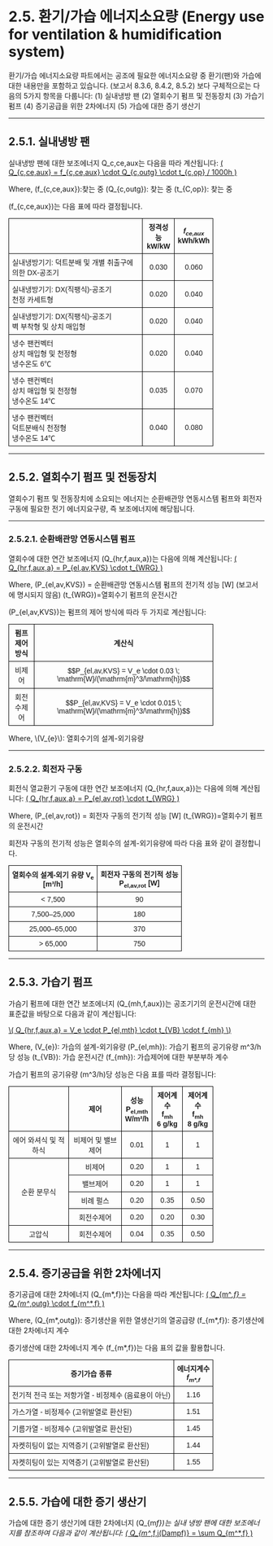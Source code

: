 # 2.5. 환기/가습 에너지소요량 (Energy use for ventilation & humidification system)

환기/가습 에너지소요량 파트에서는 공조에 필요한 에너지소요량 중 환기(팬)와 가습에 대한 내용만을 포함하고 있습니다. (보고서 8.3.6, 8.4.2, 8.5.2) 보다 구체적으로는 다음의 5가지 항목을 다룹니다:
 (1) 실내냉방 팬
 (2) 열회수기 펌프 및 전동장치
 (3) 가습기 펌프
 (4) 증기공급을 위한 2차에너지
 (5) 가습에 대한 증기 생산기

---

## 2.5.1. 실내냉방 팬

실내냉방 팬에 대한 보조에너지 Q_c,ce,aux는 다음을 따라 계산됩니다:
<a href="/eco2_guide_center/1.%20ECO2%20Logic%20Guide/Hee1_Equation_List.html" class="equation-link" target="_blank" rel="noopener noreferrer">
  \( Q_{c,ce,aux} = f_{c,ce,aux} \cdot Q_{c,outg} \cdot t_{c,op} / 1000h \) 
</a>

Where,
\(f_{c,ce,aux}\):찾는 중
\(Q_{c,outg}\): 찾는 중
\(t_{C,op}\): 찾는 중

\(f_{c,ce,aux}\)는 다음 표에 따라 결정됩니다.
<!DOCTYPE html>
<html lang="ko">
<head>
  <meta charset="UTF-8">
  <title>정격성능 표</title>
  <style>
    table {
      border-collapse: collapse;
      width: 100%;
      font-family: "Malgun Gothic", sans-serif;
      font-size: 14px;
      text-align: center;
    }
    th, td {
      border: 1px solid black;
      padding: 6px;
    }
    td.left {
      text-align: left;
    }
  </style>
</head>
<body>
  <table>
    <tr>
    <th rowspan="1"></th>
      <th class="left">정격성능<br>kW/kW</th>
      <th><i>f<sub>ce,aux</sub></i><br>kWh/kWh</th>
    </tr>
    <tr>
      <td class="left">실내냉방기기: 덕트분배 및 개별 취출구에 의한 DX-공조기</td>
      <td>0.030</td>
      <td>0.060</td>
    </tr>
    <tr>
      <td class="left">실내냉방기기: DX(직팽식)-공조기<br>천정 카세트형</td>
      <td>0.020</td>
      <td>0.040</td>
    </tr>
    <tr>
      <td class="left">실내냉방기기: DX(직팽식)-공조기<br>벽 부착형 및 상치 매입형</td>
      <td>0.020</td>
      <td>0.040</td>
    </tr>
    <tr>
      <td class="left">냉수 팬컨벡터<br>상치 매입형 및 천정형<br>냉수온도 6℃</td>
      <td>0.020</td>
      <td>0.040</td>
    </tr>
    <tr>
      <td class="left">냉수 팬컨벡터<br>상치 매입형 및 천정형<br>냉수온도 14℃</td>
      <td>0.035</td>
      <td>0.070</td>
    </tr>
    <tr>
      <td class="left">냉수 팬컨벡터<br>덕트분배식 천정형<br>냉수온도 14℃</td>
      <td>0.040</td>
      <td>0.080</td>
    </tr>
  </table>
</body>
</html>


---

## 2.5.2. 열회수기 펌프 및 전동장치

열회수기 펌프 및 전동장치에 소요되는 에너지는 순환배관망 연동시스템 펌프와 회전자 구동에 필요한 전기 에너지요구량, 즉 보조에너지에 해당됩니다. 

---

### 2.5.2.1. 순환배관망 연동시스템 펌프

열회수에 대한 연간 보조에너지 \(Q_{hr,f,aux,a}\)는 다음에 의해 계산됩니다:
<a href="/eco2_guide_center/1.%20ECO2%20Logic%20Guide/Hee1_Equation_List.html" class="equation-link" target="_blank" rel="noopener noreferrer">
  \( Q_{hr,f,aux,a} = P_{el,av,KVS} \cdot t_{WRG} \)
</a>


Where,
\(P_{el,av,KVS}\) = 순환배관망 연동시스템 펌프의 전기적 성능 [W] (보고서에 명시되지 않음)
\(t_{WRG}\)=열회수기 펌프의 운전시간

\(P_{el,av,KVS}\)는 펌프의 제어 방식에 따라 두 가지로 계산됩니다:
<!DOCTYPE html>
<html lang="ko">
<head>
  <meta charset="UTF-8">
  <title>펌프 제어 방식</title>
  <style>
    table {
      border-collapse: collapse;
      width: 100%;
      font-family: "Malgun Gothic", sans-serif;
      font-size: 14px;
      text-align: left;
    }
    th, td {
      border: 1px solid black;
      padding: 6px;
    }
  </style>
</head>
<body>
  <table>
    <tr>
      <th>펌프 제어 방식</th>
      <th>계산식</th>
    </tr>
    <tr>
      <td>비제어</td>
      <td>
        <div>$$P_{el,av,KVS} = V_e \cdot 0.03 \; \mathrm{W}/(\mathrm{m}^3/\mathrm{h})$$</div>
      </td>
    </tr>
    <tr>
      <td>회전수제어</td>
      <td>
        <div>$$P_{el,av,KVS} = V_e \cdot 0.015 \; \mathrm{W}/(\mathrm{m}^3/\mathrm{h})$$</div>
      </td>
    </tr>
  </table>
</body>

</html>
Where, \(V_{e}\): 열회수기의 설계-외기유량

---

### 2.5.2.2. 회전자 구동
회전식 열교환기 구동에 대한 연간 보조에너지 \(Q_{hr,f,aux,a}\)는 다음에 의해 계산됩니다:
<a href="/eco2_guide_center/1.%20ECO2%20Logic%20Guide/Hee1_Equation_List.html" class="equation-link" target="_blank" rel="noopener noreferrer">
  \( Q_{hr,f,aux,a} = P_{el,av,rot} \cdot t_{WRG} \)
</a>

Where,
\(P_{el,av,rot}\) = 회전자 구동의 전기적 성능 [W]
\(t_{WRG}\)=열회수기 펌프의 운전시간 

회전자 구동의 전기적 성능은 열회수의 설계-외기유량에 따라 다음 표와 같이 결정합니다.
<!DOCTYPE html>
<html lang="ko">
<head>
  <meta charset="UTF-8">
  <title>외기유량과 전기적 성능</title>
  <style>
    table {
      border-collapse: collapse;
      width: 60%;
      font-family: "Malgun Gothic", sans-serif;
      font-size: 14px;
      text-align: center;
    }
    th, td {
      border: 1px solid black;
      padding: 6px;
    }
  </style>
</head>
<body>
  <table>
    <tr>
      <th>열회수의 설계-외기 유량 V<sub>e</sub><br>[m³/h]</th>
      <th>회전자 구동의 전기적 성능<br>P<sub>el,av,rot</sub> [W]</th>
    </tr>
    <tr>
      <td>&lt; 7,500</td>
      <td>90</td>
    </tr>
    <tr>
      <td>7,500–25,000</td>
      <td>180</td>
    </tr>
    <tr>
      <td>25,000–65,000</td>
      <td>370</td>
    </tr>
    <tr>
      <td>&gt; 65,000</td>
      <td>750</td>
    </tr>
  </table>
</body>
</html>


---
## 2.5.3. 가습기 펌프

가슴기 펌프에 대한 연간 보조에너지 \(Q_{mh,f,aux}\)는 공조기기의 운전시간에 대한 표준값을 바탕으로 다음과 같이 계산됩니다:

<a href="/eco2_guide_center/1.%20ECO2%20Logic%20Guide/Hee1_Equation_List.html" class="equation-link" target="_blank" rel="noopener noreferrer">
  \( Q_{hr,f,aux,a} = V_e \cdot P_{el,mth} \cdot t_{VB} \cdot f_{mh} \) 
</a>

Where,
\(V_{e}\): 가습의 설계-외기유량
\(P_{el,mh}\): 가습기 펌프의 공기유량 m^3/h 당 성능
\(t_{VB}\): 가습 운전시간
\(f_{mh}\): 가습제어에 대한 부분부하 계수

가습기 펌프의 공기유량 \(m^3/h\)당 성능은 다음 표를 따라 결정됩니다:
<!DOCTYPE html>
<html lang="ko">
<head>
  <meta charset="UTF-8">
  <title>제어방식에 따른 성능 및 제어계수</title>
  <style>
    table {
      border-collapse: collapse;
      width: 90%;
      font-family: "Malgun Gothic", sans-serif;
      font-size: 14px;
      text-align: center;
    }
    th, td {
      border: 1px solid black;
      padding: 6px;
    }
    td.left {
      text-align: left;
    }
  </style>
</head>
<body>
  <table>
    <tr>
      <th rowspan="1"> </th>
      <th rowspan="1">제어</th>
      <th rowspan="1">성능<br>P<sub>el,mth</sub><br>W/m²/h</th>
      <th colspan="1">제어계수<br>f<sub>mh</sub><br>6 g/kg</th>
      <th colspan="1">제어계수<br>f<sub>mh</sub><br>8 g/kg</th>
    </tr>
    <tr>
      <td rowspan="1">에어 와셔식 및 적하식</td>
      <td>비제어 및 밸브제어</td>
      <td>0.01</td>
      <td>1</td>
      <td>1</td>
    </tr>
    <tr>
      <td rowspan="4">순환 분무식</td>
      <td>비제어</td>
      <td>0.20</td>
      <td>1</td>
      <td>1</td>
    </tr>
    <tr>
      <td>밸브제어</td>
      <td>0.20</td>
      <td>1</td>
      <td>1</td>
    </tr>
    <tr>
      <td>비례 펄스</td>
      <td>0.20</td>
      <td>0.35</td>
      <td>0.50</td>
    </tr>
    <tr>
      <td>회전수제어</td>
      <td>0.20</td>
      <td>0.20</td>
      <td>0.30</td>
    </tr>
    <tr>
      <td>고압식</td>
      <td>회전수제어</td>
      <td>0.04</td>
      <td>0.35</td>
      <td>0.50</td>
    </tr>
  </table>
</body>
</html>


---

## 2.5.4. 증기공급을 위한 2차에너지 

증기공급에 대한 2차에너지 \(Q_{m*,f}\)는 다음을 따라 계산됩니다:
<a href="/eco2_guide_center/1.%20ECO2%20Logic%20Guide/Hee1_Equation_List.html" class="equation-link" target="_blank" rel="noopener noreferrer">
  \( Q_{m^*,f} = Q_{m^*,outg} \cdot f_{m^*,f} \)
</a>

Where, 
\(Q_{m*,outg}\): 증기생산을 위한 열생산기의 열공급량
\(f_{m*,f}\): 증기생산에 대한 2차에너지 계수

증기생산에 대한 2차에너지 계수 \(f_{m*,f}\)는 다음 표의 값을 활용합니다.
<!DOCTYPE html>
<html lang="ko">
<head>
  <meta charset="UTF-8">
  <title>증기가습 종류별 에너지계수</title>
  <style>
    table {
      border-collapse: collapse;
      width: 80%;
      font-family: "Malgun Gothic", sans-serif;
      font-size: 14px;
      text-align: center;
    }
    th, td {
      border: 1px solid black;
      padding: 6px;
    }
    td.left {
      text-align: left;
    }
  </style>
</head>
<body>
  <table>
    <tr>
      <th>증기가습 종류</th>
      <th>에너지계수<br><i>f<sub>m*,f</sub></i></th>
    </tr>
    <tr>
      <td class="left">전기적 전극 또는 저항가열 - 비정제수 (음료용이 아닌)</td>
      <td>1.16</td>
    </tr>
    <tr>
      <td class="left">가스가열 - 비정제수 (고위발열로 환산된)</td>
      <td>1.51</td>
    </tr>
    <tr>
      <td class="left">기름가열 - 비정제수 (고위발열로 환산된)</td>
      <td>1.45</td>
    </tr>
    <tr>
      <td class="left">자켓히팅이 없는 지역증기 (고위발열로 환산된)</td>
      <td>1.44</td>
    </tr>
    <tr>
      <td class="left">자켓히팅이 있는 지역증기 (고위발열로 환산된)</td>
      <td>1.55</td>
    </tr>
  </table>
</body>
</html>


---

## 2.5.5. 가습에 대한 증기 생산기

가습에 대한 증기 생산기에 대한 2차에너지 \(Q_{m*f}\)는 실내 냉방 팬에 대한 보조에너지를 참조하여 다음과 같이 계산됩니다:
<a href="/eco2_guide_center/1.%20ECO2%20Logic%20Guide/Hee1_Equation_List.html" class="equation-link" target="_blank" rel="noopener noreferrer">
  \( Q_{m^*,f,j(Dampf)} = \sum Q_{m^*,f} \) 
</a>
